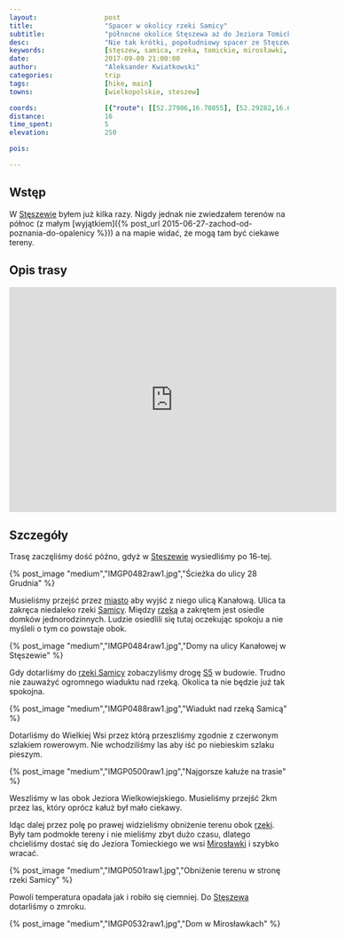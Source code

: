```yaml
---
layout:                 post
title:                  "Spacer w okolicy rzeki Samicy"
subtitle:               "północne okolice Stęszewa aż do Jeziora Tomickiego"
desc:                   "Nie tak krótki, popołudniowy spacer ze Stęszewa na północ, wzdłuż okolic rzeki Samicy. Celem było Jezioro Tomickie we wsi Mirosławki."
keywords:               [stęszew, samica, rzeka, tomickie, mirosławki, droga s5]
date:                   2017-09-09 21:00:00
author:                 "Aleksander Kwiatkowski"
categories:             trip
tags:                   [hike, main]
towns:                  [wielkopolskie, steszew]

coords:                 [{"route": [[52.27906,16.70855], [52.29282,16.68924], [52.29061,16.67079], [52.29644,16.67061], [52.31381,16.64469], [52.31271,16.63534], [52.30463,16.65585]], "type": "hike"}]
distance:               16
time_spent:             5
elevation:              250  

pois:

---
```


[wiki-steszew]: https://pl.wikipedia.org/wiki/St%C4%99szew
[wiki-samica-rzeka]: https://pl.wikipedia.org/wiki/Samica_St%C4%99szewska
[wiki-s5]: https://pl.wikipedia.org/wiki/Droga_ekspresowa_S5_(Polska)
[wiki-miroslawki]: https://pl.wikipedia.org/wiki/Miros%C5%82awki


Wstęp
-----

W [Stęszewie][wiki-steszew] byłem już kilka razy. Nigdy jednak nie zwiedzałem terenów
na północ (z małym [wyjątkiem]({% post_url 2015-06-27-zachod-od-poznania-do-opalenicy %}))
a na mapie widać, że mogą tam być ciekawe tereny.

Opis trasy
----------

<iframe height='405' width='590' frameborder='0' allowtransparency='true' scrolling='no' src='https://www.strava.com/activities/1179175484/embed/0e24c183987c1cf44cb33be6066a782504bc2578'></iframe>

Szczegóły
---------

Trasę zaczęliśmy dość późno, gdyż w [Stęszewie][wiki-steszew] wysiedliśmy
po 16-tej.

{% post_image "medium","IMGP0482raw1.jpg","Ścieżka do ulicy 28 Grudnia" %}

Musieliśmy przejść przez [miasto][wiki-steszew] aby wyjść z niego ulicą
Kanałową. Ulica ta zakręca niedaleko rzeki [Samicy][wiki-samica-rzeka].
Między [rzeką][wiki-samica-rzeka] a zakrętem jest osiedle
domków jednorodzinnych. Ludzie osiedlili się tutaj oczekując spokoju
a nie myśleli o tym co powstaje obok.

{% post_image "medium","IMGP0484raw1.jpg","Domy na ulicy Kanałowej w Stęszewie" %}

Gdy dotarliśmy do [rzeki Samicy][wiki-samica-rzeka] zobaczyliśmy
drogę [S5][wiki-s5] w budowie. Trudno nie zauważyć ogromnego wiaduktu nad
rzeką. Okolica ta nie będzie już tak spokojna.

{% post_image "medium","IMGP0488raw1.jpg","Wiadukt nad rzeką Samicą" %}

Dotarliśmy do Wielkiej Wsi przez którą przeszliśmy zgodnie
z czerwonym szlakiem rowerowym. Nie wchodziliśmy las aby iść po niebieskim
szlaku pieszym.

{% post_image "medium","IMGP0500raw1.jpg","Najgorsze kałuże na trasie" %}

Weszliśmy w las obok Jeziora Wielkowiejskiego. Musieliśmy przejść 2km przez las,
który oprócz kałuż był mało ciekawy.

Idąc dalej przez polę po prawej widzieliśmy obniżenie terenu obok
[rzeki][wiki-samica-rzeka]. Były tam podmokłe tereny i nie mieliśmy zbyt dużo
czasu, dlatego chcieliśmy dostać się do Jeziora Tomieckiego we
wsi [Mirosławki][wiki-miroslawki] i szybko wracać.

{% post_image "medium","IMGP0501raw1.jpg","Obniżenie terenu w stronę rzeki Samicy" %}

Powoli temperatura opadała jak i robiło się ciemniej.
Do [Stęszewa][wiki-steszew] dotarliśmy o zmroku.

{% post_image "medium","IMGP0532raw1.jpg","Dom w Mirosławkach" %}
